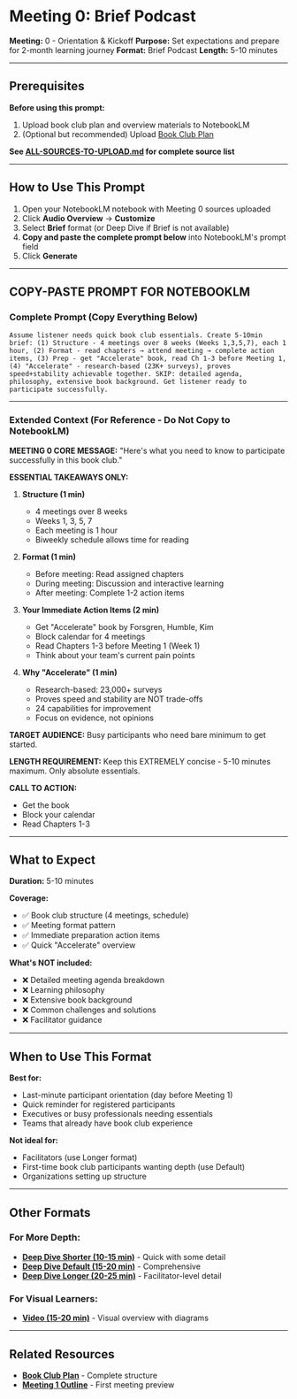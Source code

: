 # Meeting 0: Brief Podcast

**Meeting:** 0 - Orientation & Kickoff
**Purpose:** Set expectations and prepare for 2-month learning journey
**Format:** Brief Podcast
**Length:** 5-10 minutes

---

## Prerequisites

**Before using this prompt:**
1. Upload book club plan and overview materials to NotebookLM
2. (Optional but recommended) Upload [Book Club Plan](../../../plan/plan.md)

**See [ALL-SOURCES-TO-UPLOAD.md](ALL-SOURCES-TO-UPLOAD.md) for complete source list**

---

## How to Use This Prompt

1. Open your NotebookLM notebook with Meeting 0 sources uploaded
2. Click **Audio Overview** → **Customize**
3. Select **Brief** format (or Deep Dive if Brief is not available)
4. **Copy and paste the complete prompt below** into NotebookLM's prompt field
5. Click **Generate**

---

## COPY-PASTE PROMPT FOR NOTEBOOKLM

### Complete Prompt (Copy Everything Below)

```
Assume listener needs quick book club essentials. Create 5-10min brief: (1) Structure - 4 meetings over 8 weeks (Weeks 1,3,5,7), each 1 hour, (2) Format - read chapters → attend meeting → complete action items, (3) Prep - get "Accelerate" book, read Ch 1-3 before Meeting 1, (4) "Accelerate" - research-based (23K+ surveys), proves speed+stability achievable together. SKIP: detailed agenda, philosophy, extensive book background. Get listener ready to participate successfully.
```

---

### Extended Context (For Reference - Do Not Copy to NotebookLM)

**MEETING 0 CORE MESSAGE:**
"Here's what you need to know to participate successfully in this book club."

**ESSENTIAL TAKEAWAYS ONLY:**

1. **Structure (1 min)**
   - 4 meetings over 8 weeks
   - Weeks 1, 3, 5, 7
   - Each meeting is 1 hour
   - Biweekly schedule allows time for reading

2. **Format (1 min)**
   - Before meeting: Read assigned chapters
   - During meeting: Discussion and interactive learning
   - After meeting: Complete 1-2 action items

3. **Your Immediate Action Items (2 min)**
   - Get "Accelerate" book by Forsgren, Humble, Kim
   - Block calendar for 4 meetings
   - Read Chapters 1-3 before Meeting 1 (Week 1)
   - Think about your team's current pain points

4. **Why "Accelerate" (1 min)**
   - Research-based: 23,000+ surveys
   - Proves speed and stability are NOT trade-offs
   - 24 capabilities for improvement
   - Focus on evidence, not opinions

**TARGET AUDIENCE:**
Busy participants who need bare minimum to get started.

**LENGTH REQUIREMENT:**
Keep this EXTREMELY concise - 5-10 minutes maximum. Only absolute essentials.

**CALL TO ACTION:**
- Get the book
- Block your calendar
- Read Chapters 1-3

---

## What to Expect

**Duration:** 5-10 minutes

**Coverage:**
- ✅ Book club structure (4 meetings, schedule)
- ✅ Meeting format pattern
- ✅ Immediate preparation action items
- ✅ Quick "Accelerate" overview

**What's NOT included:**
- ❌ Detailed meeting agenda breakdown
- ❌ Learning philosophy
- ❌ Extensive book background
- ❌ Common challenges and solutions
- ❌ Facilitator guidance

---

## When to Use This Format

**Best for:**
- Last-minute participant orientation (day before Meeting 1)
- Quick reminder for registered participants
- Executives or busy professionals needing essentials
- Teams that already have book club experience

**Not ideal for:**
- Facilitators (use Longer format)
- First-time book club participants wanting depth (use Default)
- Organizations setting up structure

---

## Other Formats

### For More Depth:
- **[Deep Dive Shorter (10-15 min)](podcast-deep-dive-shorter.md)** - Quick with some detail
- **[Deep Dive Default (15-20 min)](podcast-deep-dive-default.md)** - Comprehensive
- **[Deep Dive Longer (20-25 min)](podcast-deep-dive-longer.md)** - Facilitator-level detail

### For Visual Learners:
- **[Video (15-20 min)](video.md)** - Visual overview with diagrams

---

## Related Resources

- **[Book Club Plan](../../../plan/plan.md)** - Complete structure
- **[Meeting 1 Outline](../../meeting-1/outline.md)** - First meeting preview
